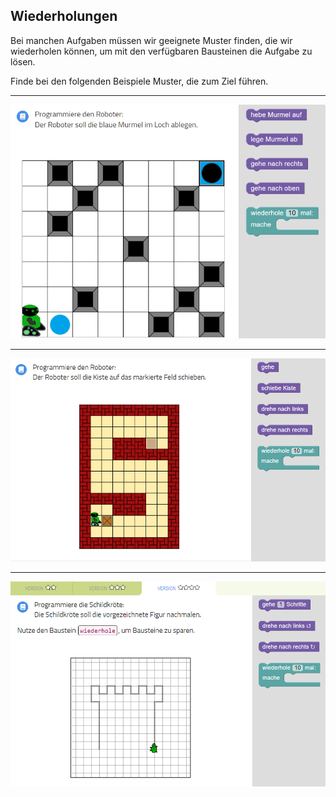 ## Wiederholungen

Bei manchen Aufgaben müssen wir geeignete Muster finden, die wir wiederholen können, um mit
den verfügbaren Bausteinen die Aufgabe zu lösen.

Finde bei den folgenden Beispiele Muster, die zum Ziel führen.

---

<img src="muster1.png" width="600">

---

<img src="muster2.png" width="800">

---

<img src="muster3.png" width="800">
